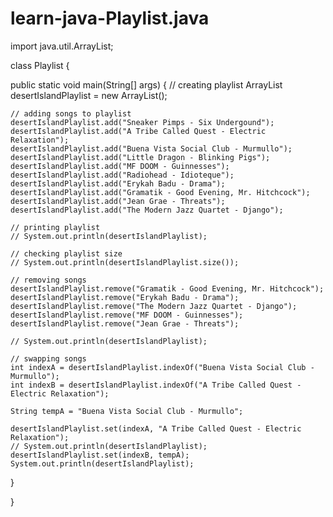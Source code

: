 # learn-java-Playlist.java
import java.util.ArrayList;

class Playlist {
  
  public static void main(String[] args) {
    // creating playlist
    ArrayList<String> desertIslandPlaylist = new ArrayList<String>();
    
    // adding songs to playlist
    desertIslandPlaylist.add("Sneaker Pimps - Six Undergound");
    desertIslandPlaylist.add("A Tribe Called Quest - Electric Relaxation");
    desertIslandPlaylist.add("Buena Vista Social Club - Murmullo");
    desertIslandPlaylist.add("Little Dragon - Blinking Pigs");
    desertIslandPlaylist.add("MF DOOM - Guinnesses");
    desertIslandPlaylist.add("Radiohead - Idioteque");
    desertIslandPlaylist.add("Erykah Badu - Drama");
    desertIslandPlaylist.add("Gramatik - Good Evening, Mr. Hitchcock");
    desertIslandPlaylist.add("Jean Grae - Threats");
    desertIslandPlaylist.add("The Modern Jazz Quartet - Django");
    
    // printing playlist
    // System.out.println(desertIslandPlaylist);
    
    // checking playlist size
    // System.out.println(desertIslandPlaylist.size());
    
    // removing songs
    desertIslandPlaylist.remove("Gramatik - Good Evening, Mr. Hitchcock");
    desertIslandPlaylist.remove("Erykah Badu - Drama");
    desertIslandPlaylist.remove("The Modern Jazz Quartet - Django");
    desertIslandPlaylist.remove("MF DOOM - Guinnesses");
    desertIslandPlaylist.remove("Jean Grae - Threats");
    
    // System.out.println(desertIslandPlaylist);
    
    // swapping songs
    int indexA = desertIslandPlaylist.indexOf("Buena Vista Social Club - Murmullo");
    int indexB = desertIslandPlaylist.indexOf("A Tribe Called Quest - Electric Relaxation");
    
    String tempA = "Buena Vista Social Club - Murmullo";
    
    desertIslandPlaylist.set(indexA, "A Tribe Called Quest - Electric Relaxation");
    // System.out.println(desertIslandPlaylist);
    desertIslandPlaylist.set(indexB, tempA);
    System.out.println(desertIslandPlaylist);
    
  }
  
}
